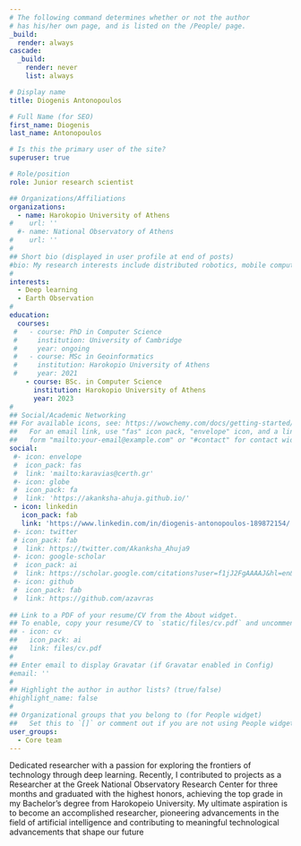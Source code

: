 ```yaml
---
# The following command determines whether or not the author
# has his/her own page, and is listed on the /People/ page.
_build:
  render: always
cascade:
  _build:
    render: never
    list: always

# Display name
title: Diogenis Antonopoulos

# Full Name (for SEO)
first_name: Diogenis
last_name: Antonopoulos

# Is this the primary user of the site?
superuser: true

# Role/position
role: Junior research scientist

## Organizations/Affiliations
organizations:
  - name: Harokopio University of Athens
#    url: ''
  #- name: National Observatory of Athens 
#    url: ''
#
## Short bio (displayed in user profile at end of posts)
#bio: My research interests include distributed robotics, mobile computing and programmable matter.
#
interests:
  - Deep learning
  - Earth Observation
#
education:
  courses:
 #   - course: PhD in Computer Science
 #     institution: University of Cambridge
 #     year: ongoing
 #   - course: MSc in Geoinformatics
 #     institution: Harokopio University of Athens
 #     year: 2021
    - course: BSc. in Computer Science
      institution: Harokopio University of Athens
      year: 2023
#
## Social/Academic Networking
## For available icons, see: https://wowchemy.com/docs/getting-started/page-builder/#icons
##   For an email link, use "fas" icon pack, "envelope" icon, and a link in the
##   form "mailto:your-email@example.com" or "#contact" for contact widget.
social:
 #- icon: envelope
 #  icon_pack: fas
 #  link: 'mailto:karavias@certh.gr'
 #- icon: globe
 #  icon_pack: fa
 #  link: 'https://akanksha-ahuja.github.io/'
 - icon: linkedin
   icon_pack: fab
   link: 'https://www.linkedin.com/in/diogenis-antonopoulos-189872154/'
 #- icon: twitter
 # icon_pack: fab
 #  link: https://twitter.com/Akanksha_Ahuja9
 #- icon: google-scholar
 #  icon_pack: ai
 #  link: https://scholar.google.com/citations?user=f1jJ2FgAAAAJ&hl=en&oi=sra
 #- icon: github
 #  icon_pack: fab
 #  link: https://github.com/azavras
   
## Link to a PDF of your resume/CV from the About widget.
## To enable, copy your resume/CV to `static/files/cv.pdf` and uncomment the lines below.
## - icon: cv
##   icon_pack: ai
##   link: files/cv.pdf
#
## Enter email to display Gravatar (if Gravatar enabled in Config)
#email: ''
#
## Highlight the author in author lists? (true/false)
#highlight_name: false
#
## Organizational groups that you belong to (for People widget)
##   Set this to `[]` or comment out if you are not using People widget.
user_groups:
  - Core team
---
```

Dedicated researcher with a passion for exploring the frontiers of technology through deep learning. Recently, I contributed to projects as a Researcher at the Greek National  Observatory Research Center for three months and graduated with the highest honors, achieving the top grade in my Bachelor’s degree from Harokopeio University. My ultimate aspiration is to become an accomplished researcher, pioneering advancements in the field of artificial intelligence and contributing to meaningful technological advancements that shape our future
